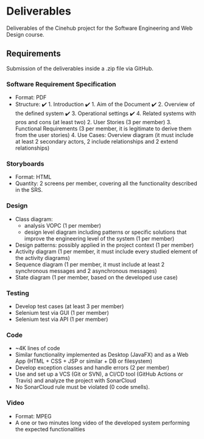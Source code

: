 # Deliverables

Deliverables of the Cinehub project for the Software Engineering and Web Design course.

## Requirements

Submission of the deliverables inside a .zip file via GitHub.

### Software Requirement Specification

- Format: PDF
- Structure:
  :heavy_check_mark:    1. Introduction
  :heavy_check_mark:      1. Aim of the Document
  :heavy_check_mark:      2. Overview of the defined system
  :heavy_check_mark:      3. Operational settings
  :heavy_check_mark:      4. Related systems with pros and cons (at least two)
    2. User Stories (3 per member)
    3. Functional Requirements (3 per member, it is legitimate to derive them from the user stories)
    4. Use Cases: Overview diagram (it must include at least 2 secondary actors, 2 include relationships and 2 extend relationships)

### Storyboards

- Format: HTML
- Quantity: 2 screens per member, covering all the functionality described in the SRS.

### Design

- Class diagram:
    * analysis VOPC (1 per member)
    * design level diagram including patterns or specific solutions that improve the engineering level of the system (1 per member)
- Design patterns: possibly applied in the project context (1 per member)
- Activity diagram (1 per member, it must include every studied element of the activity diagrams)
- Sequence diagram (1 per member, it must include at least 2 synchronous messages and 2 asynchronous messages)
- State diagram (1 per member, based on the developed use case)

### Testing

- Develop test cases (at least 3 per member)
- Selenium test via GUI (1 per member)
- Selenium test via API (1 per member)

### Code

- ~4K lines of code
- Similar functionality implemented as Desktop (JavaFX) and as a Web App (HTML + CSS + JSP or similar + DB or filesystem)
- Develop exception classes and handle errors (2 per member)
- Use and set up a VCS (Git or SVN), a CI/CD tool (GitHub Actions or Travis) and analyze the project with SonarCloud
- No SonarCloud rule must be violated (0 code smells).

### Video

- Format: MPEG
- A one or two minutes long video of the developed system performing the expected functionalities

